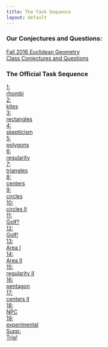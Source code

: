 ```yaml
---
title: The Task Sequence
layout: default
---
```


### Our Conjectures and Questions:

<div class="text-center">
  <a class="btn btn-lg btn-info btn-block" href="{{site.baseurl}}/class/" target="_blank">
    <span class="glyphicon glyphicon-new-window"></span>
    Fall 2016 Euclidean Geometry<br class="visible-xs" /> Class Conjectures and Questions</a>
</div>

### The Official Task Sequence

<div class="row">
<div class="col-xs-6 col-sm-4 col-lg-3 text-center">
  <a class="btn btn-danger btn-lg btn-block" href="{{site.baseurl}}/EG_main01.pdf" target="_blank">
    <span class="glyphicon glyphicon-new-window"></span> 1:<br class="visible-xs" /> rhombi</a>
</div>
<div class="col-xs-6 col-sm-4 col-lg-3 text-center">
  <a class="btn btn-danger btn-lg btn-block" href="{{site.baseurl}}/EG_main02.pdf" target="_blank">
    <span class="glyphicon glyphicon-new-window"></span> 2:<br class="visible-xs" /> kites</a>
</div>
<div class="col-xs-6 col-sm-4 col-lg-3 text-center">
  <a class="btn btn-danger btn-lg btn-block" href="{{site.baseurl}}/EG_main03.pdf" target="_blank">
  <span class="glyphicon glyphicon-new-window"></span> 3:<br class="visible-xs" /> rectangles</a>
</div>
<div class="col-xs-6 col-sm-4 col-lg-3 text-center">
  <a class="btn btn-success btn-lg btn-block" href="{{site.baseurl}}/EG_main04.pdf">
  <span class="glyphicon glyphicon-new-window"></span> 4:<br class="visible-xs" /> skepticism</a>
</div>
<div class="col-xs-6 col-sm-4 col-lg-3 text-center">
  <a class="btn btn-success btn-lg btn-block" href="{{site.baseurl}}/EG_main05.pdf">
  <span class="glyphicon glyphicon-new-window"></span> 5:<br class="visible-xs" /> polygons</a>
</div>
<div class="col-xs-6 col-sm-4 col-lg-3 text-center">
  <a class="btn btn-success btn-lg btn-block" href="{{site.baseurl}}/EG_main06.pdf">
  <span class="glyphicon glyphicon-new-window"></span> 6:<br class="visible-xs" /> regularity</a>
</div>
<div class="col-xs-6 col-sm-4 col-lg-3 text-center">
  <a class="btn btn-default btn-lg btn-block" href="{{site.baseurl}}/tasks/">
  <span class="glyphicon glyphicon-new-window"></span> 7:<br class="visible-xs" /> triangles</a>
</div>
<div class="col-xs-6 col-sm-4 col-lg-3 text-center">
  <a class="btn btn-default btn-lg btn-block" href="{{site.baseurl}}/tasks/">
  <span class="glyphicon glyphicon-new-window"></span> 8:<br class="visible-xs" /> centers</a>
</div>
<div class="col-xs-6 col-sm-4 col-lg-3 text-center">
  <a class="btn btn-default btn-lg btn-block" href="{{site.baseurl}}/tasks/">
  <span class="glyphicon glyphicon-new-window"></span> 9:<br class="visible-xs" /> circles</a>
</div>
<div class="col-xs-6 col-sm-4 col-lg-3 text-center">
  <a class="btn btn-default btn-lg btn-block" href="{{site.baseurl}}/tasks/">
  <span class="glyphicon glyphicon-new-window"></span> 10:<br class="visible-xs" /> circles II</a>
</div>
<div class="col-xs-6 col-sm-4 col-lg-3 text-center">
  <a class="btn btn-default btn-lg btn-block" href="{{site.baseurl}}/tasks/">
  <span class="glyphicon glyphicon-new-window"></span> 11:<br class="visible-xs" /> Golf?</a>
</div>
<div class="col-xs-6 col-sm-4 col-lg-3 text-center">
  <a class="btn btn-default btn-lg btn-block" href="{{site.baseurl}}/tasks/">
  <span class="glyphicon glyphicon-new-window"></span> 12:<br class="visible-xs" /> Golf!</a>
</div>
<div class="col-xs-6 col-sm-4 col-lg-3 text-center">
  <a class="btn btn-default btn-lg btn-block" href="{{site.baseurl}}/tasks/">
  <span class="glyphicon glyphicon-new-window"></span> 13:<br class="visible-xs" /> Area I</a>
</div>
<div class="col-xs-6 col-sm-4 col-lg-3 text-center">
  <a class="btn btn-default btn-lg btn-block" href="{{site.baseurl}}/tasks/">
  <span class="glyphicon glyphicon-new-window"></span> 14:<br class="visible-xs" /> Area II</a>
</div>
<div class="col-xs-6 col-sm-4 col-lg-3 text-center">
  <a class="btn btn-default btn-lg btn-block" href="#">
  <span class="glyphicon glyphicon-new-window"></span> 15:<br class="visible-xs" /> regularity II</a>
</div>
<div class="col-xs-6 col-sm-4 col-lg-3 text-center">
  <a class="btn btn-default btn-lg btn-block" href="#">
  <span class="glyphicon glyphicon-new-window"></span> 16:<br class="visible-xs" /> pentagon</a>
</div>
<div class="col-xs-6 col-sm-4 col-lg-3 text-center">
  <a class="btn btn-default btn-lg btn-block" href="#">
  <span class="glyphicon glyphicon-new-window"></span> 17:<br class="visible-xs" /> centers II</a>
</div>
<div class="col-xs-6 col-sm-4 col-lg-3 text-center">
  <a class="btn btn-default btn-lg btn-block" href="#">
  <span class="glyphicon glyphicon-new-window"></span> 18:<br class="visible-xs" /> NPC</a>
</div>
<div class="col-xs-6 col-sm-4 col-lg-3 text-center">
  <a class="btn btn-default btn-lg btn-block" href="#">
  <span class="glyphicon glyphicon-new-window"></span> 19:<br class="visible-xs" /> experimental</a>
</div>
<div class="col-xs-6 col-sm-4 col-lg-3 text-center">
  <a class="btn btn-success btn-lg btn-block" href="{{site.baseurl}}/Trigonometry.pdf">
  <span class="glyphicon glyphicon-new-window"></span> Supp:<br class="visible-xs" /> Trig!</a>
</div>
</div>

<div class="row">
  <div class="col-xs-12">
    <p>
      <br class="visible-xs visible-sm"/>
    </p>
  </div>
</div>
